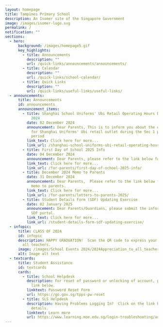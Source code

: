 ```yaml
---
layout: homepage
title: Tampines Primary School
description: An Isomer site of the Singapore Government
image: /images/isomer-logo.svg
permalink: /
notification: ""
sections:
  - hero:
      background: /images/homepage5.gif
      key_highlights:
        - title: Announcements
          description: ""
          url: /quick-links/announcements/announcements/
        - title: Calendar
          description: ""
          url: /quick-links/school-calendar/
        - title: Quick Links
          description: ""
          url: /quick-links/useful-links/useful-links/
  - announcements:
      title: Announcements
      id: announcements
      announcement_items:
        - title: Shanghai School Uniforms' Ubi Retail Operating Hours During Sec 1 Posting
            2024
          date: 02 December 2024
          announcement: Dear Parents, This is to inform you about the operating schedule
            for Shanghai Uniforms' Ubi retail outlet during the Sec 1 posting
            period
          link_text: Click here for more...
          link_url: /shanghai-school-uniforms-ubi-retail-operating-hours-during-sec-1-posting-2024/
        - title: First Day of School 2025 Info
          date: 04 December 2024
          announcement: Dear Parents, please refer to the link below for more details.
          link_text: Click here for more...
          link_url: /for-parents/first-day-of-school-2025-info/
        - title: December 2024 Memo to Parents
          date: 31 December 2024
          announcement: Dear Parents,  Please refer to the link below for the December
            memo to parents.
          link_text: Click here for more...
          link_url: /for-parents/letters-to-parents-2025/
        - title: Student Details Form (SDF) Updating Exercise
          date: 02 January 2025
          announcement: Dear Parents/Guardians, please submit the information through the
            SDF portal.
          link_text: Click here for more...
          link_url: /student-details-form-sdf-updating-exercise/
  - infopic:
      title: CLASS OF 2024
      id: infopic
      description: HAPPY GRADUATION!  Scan the QR code to express your gratitude to
        all teachers.
      image: /images/School Events 2024/2024Appreciation_to_all_teachers.jpg
      alt: Image alt text
  - textcards:
      title: Student Assistance
      id: textcards
      cards:
        - title: School Helpdesk
          description: For reset of password or unlocking of account, please click on the
            link below.
          linktext: Password Reset Form
          url: https://go.gov.sg/tpps-pw-reset
        - title: SLS Helpdesk
          description: Having Problems Logging In?  Click on the link below for further
            details.
          linktext: Learn more
          url: https://www.learning.moe.edu.sg/login-troubleshooting/authentication/index/
---
```

